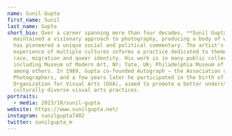 ```yaml
---
name: Sunil Gupta
first_name: Sunil
last_name: Gupta
short_bio: Over a career spanning more than four decades, **Sunil Gupta** has
  maintained a visionary approach to photography, producing a body of work that
  has pioneered a unique social and political commentary. The artist's diasporic
  experience of multiple cultures informs a practice dedicated to themes of
  race, migration and queer identity. His work is in many public collections,
  including Museum of Modern Art, NY; Tate, UK; Philadelphia Museum of Art, PA,
  among others. In 1989, Gupta co-founded Autograph – the Association of Black
  Photographers, and a few years later he participated in the birth of the
  Organization for Visual Arts (OVA), aimed to promote a better understanding of
  culturally diverse visual arts practices.
portraits:
  - media: 2023/10/sunil-gupta
website: https://www.sunilgupta.net/
instagram: sunilgupta7402
twitter: sunilgupta_m
---
```


